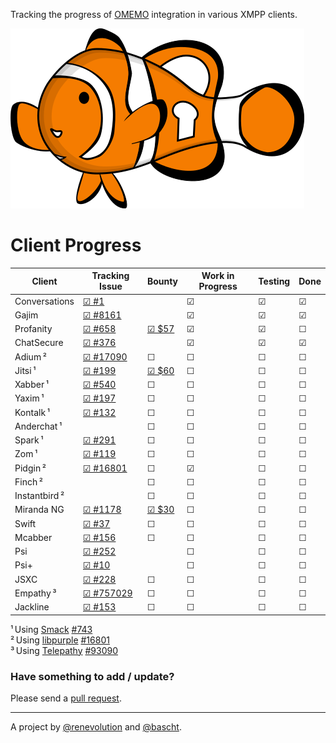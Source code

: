 Tracking the progress of [OMEMO](http://conversations.im/omemo/)
integration in various XMPP clients.

[![OMEMO Logo](./images/omemo_logo.png)](http://omemo.top)

# Client Progress

| **Client**  | Tracking Issue | Bounty | Work in Progress | Testing | Done |
|-------------|----------------|--------|------------------|---------|------|
| Conversations | [☑ #1](https://github.com/siacs/Conversations) |  | ☑ | ☑ | ☑ |
| Gajim | [☑ #8161](https://dev.gajim.org/gajim/gajim/issues/8161) |  | ☑ | ☑ | ☑ |
| Profanity | [☑ #658](https://github.com/boothj5/profanity/issues/658) | [☑ $57](https://www.bountysource.com/issues/27781988-omemo-support) | ☑ | ☑ | ☐ |
| ChatSecure | [☑ #376](https://github.com/ChatSecure/ChatSecure-iOS/issues/376) |  | ☑ | ☑ | ☑ |
| Adium ² | [☑ #17090](https://trac.adium.im/ticket/17090) | ☐ | ☐ | ☐ | ☐ |
| Jitsi ¹ | [☑ #199](https://github.com/jitsi/jitsi/issues/199) | [☑ $60](https://www.bountysource.com/issues/29398390-support-for-omemo) | ☐ | ☐ | ☐ |
| Xabber ¹ | [☑ #540](https://github.com/redsolution/xabber-android/issues/540) | ☐ | ☐ | ☐ | ☐ |
| Yaxim ¹ | [☑ #197](https://github.com/pfleidi/yaxim/issues/197) | ☐ | ☐ | ☐ | ☐ |
| Kontalk ¹ | [☑ #132](https://github.com/kontalk/androidclient/issues/132) | ☐ | ☐ | ☐ | ☐ |
| Anderchat ¹ | | ☐ | ☐ | ☐ | ☐ |
| Spark ¹ | [☑ #291](https://github.com/igniterealtime/Spark/issues/291) | ☐ | ☐ | ☐ | ☐ |
| Zom ¹ | [☑ #119](https://github.com/zom/Zom-Android/issues/119) | ☐ | ☐ | ☐ | ☐ |
| Pidgin ² | [☑ #16801](https://developer.pidgin.im/ticket/16801) | ☐ | ☑ | ☐ | ☐ |
| Finch ² | | ☐ | ☐ | ☐ | ☐ |
| Instantbird ² | | ☐ | ☐ | ☐ | ☐ |
| Miranda NG | [☑ #1178](http://trac.miranda-ng.org/ticket/1178) | [☑ $30](https://www.bountysource.com/issues/32298989-support-for-omemo-encryption) | ☐ | ☐ | ☐ |
| Swift | [☑ #37](https://github.com/swift/swift/issues/37) | ☐ | ☐ | ☐ | ☐ |
| Mcabber | [☑ #156](https://bitbucket.org/McKael/mcabber-crew/issues/156/omemo-support) | ☐ | ☐ | ☐ | ☐ | 
| Psi | [☑ #252](https://github.com/psi-im/psi/issues/252) |  | ☐ | ☐ | ☐ |
| Psi+ | [☑ #10](https://github.com/psi-plus/plugins/issues/10) |  | ☐ | ☐ | ☐ |
| JSXC | [☑ #228](https://github.com/jsxc/jsxc/issues/228) | ☐ | ☐ | ☐ | ☐ |
| Empathy ³ | [☑ #757029](https://bugzilla.gnome.org/show_bug.cgi?id=757029) | ☐ | ☐ | ☐ | ☐ |
| Jackline | [☑ #153](https://github.com/hannesm/jackline/issues/153) | ☐ | ☐ | ☐ | ☐ |

¹ Using [Smack](https://igniterealtime.org/projects/smack/index.jsp) [#743](https://issues.igniterealtime.org/browse/SMACK-743)<br/>
² Using [libpurple](https://developer.pidgin.im/wiki/WhatIsLibpurple) [#16801](https://developer.pidgin.im/ticket/16801)<br/>
³ Using [Telepathy](https://telepathy.freedesktop.org/) [#93090](https://bugs.freedesktop.org/show_bug.cgi?id=93090)

### Have something to add / update?

Please send a [pull request](https://github.com/bascht/omemo-top).

---

A project by [@renevolution](http://github.com/renevolution)
and [@bascht](https://github.com/bascht).
